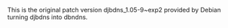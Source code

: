 This is the original patch version djbdns_1.05-9~exp2 provided by Debian turning djbdns into dbndns.
